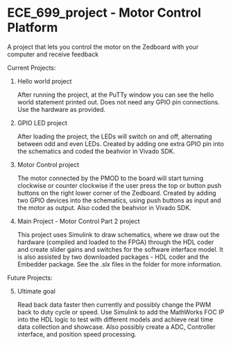 # ECE_699_project - Motor Control Platform
A project that lets you control the motor on the Zedboard with your computer and receive feedback


Current Projects:

1. Hello world project

    After running the project, at the PuTTy window you can see the hello world statement printed out. Does not need any GPIO pin connections. Use the hardware as provided.
    
2. GPIO LED project

    After loading the project, the LEDs will switch on and off, alternating between odd and even LEDs. Created by adding one extra GPIO pin into the schematics and coded the beahvior in Vivado SDK. 
    
3. Motor Control project

    The motor connected by the PMOD to the board will start turning clockwise or counter clockwise if the user press the top or button push buttons on the right lower corner of the Zedboard. Created by adding two GPIO devices into the schematics, using push buttons as input and the motor as output. Also coded the beahvior in Vivado SDK. 

4. Main Project - Motor Control Part 2 project

    This project uses Simulink to draw schematics, where we draw out the hardware (compiled and loaded to the FPGA) through the HDL coder and create slider gains and switches for the software interface model. It is also assisted by two downloaded packages - HDL coder and the Embedder package. See the .slx files in the folder for more information.
    
Future Projects:

5. Ultimate goal

    Read back data faster then currently and possibly change the PWM back to duty cycle or speed. Use Simulink to add the MathWorks FOC IP into the HDL logic to test with different models and achieve real time data collection and showcase. Also possibly create a ADC, Controller interface, and position speed processing.
